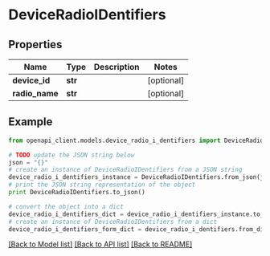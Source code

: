 # DeviceRadioIDentifiers


## Properties

Name | Type | Description | Notes
------------ | ------------- | ------------- | -------------
**device_id** | **str** |  | [optional] 
**radio_name** | **str** |  | [optional] 

## Example

```python
from openapi_client.models.device_radio_i_dentifiers import DeviceRadioIDentifiers

# TODO update the JSON string below
json = "{}"
# create an instance of DeviceRadioIDentifiers from a JSON string
device_radio_i_dentifiers_instance = DeviceRadioIDentifiers.from_json(json)
# print the JSON string representation of the object
print DeviceRadioIDentifiers.to_json()

# convert the object into a dict
device_radio_i_dentifiers_dict = device_radio_i_dentifiers_instance.to_dict()
# create an instance of DeviceRadioIDentifiers from a dict
device_radio_i_dentifiers_form_dict = device_radio_i_dentifiers.from_dict(device_radio_i_dentifiers_dict)
```
[[Back to Model list]](../README.md#documentation-for-models) [[Back to API list]](../README.md#documentation-for-api-endpoints) [[Back to README]](../README.md)



